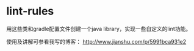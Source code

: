 # lint-rules

用这些类和gradle配置文件创建一个java library，实现一些自定义的lint功能。

使用及讲解可参看我写的博客：
http://www.jianshu.com/p/5991bca931e2
